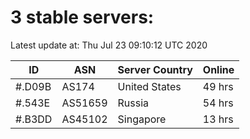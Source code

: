 # 3 stable servers:

Latest update at: Thu Jul 23 09:10:12 UTC 2020

| ID | ASN | Server Country | Online |
| -- | --- | -------------- | ------ |
| #.D09B | AS174 | United States | 49 hrs |
| #.543E | AS51659 | Russia | 54 hrs |
| #.B3DD | AS45102 | Singapore | 13 hrs |


